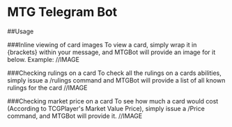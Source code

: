 # MTG Telegram Bot


##Usage

###Inline viewing of card images
To view a card, simply wrap it in {brackets} within your message, and MTGBot will provide an image for it below.
Example:
//IMAGE

###Checking rulings on a card
To check all the rulings on a cards abilities, simply issue a /rulings command and MTGBot will provide a list of all known rulings for the card
//IMAGE

###Checking market price on a card
To see how much a card would cost (According to TCGPlayer's Market Value Price), simply issue a /Price command, and MTGBot will provide it.
//IMAGE
